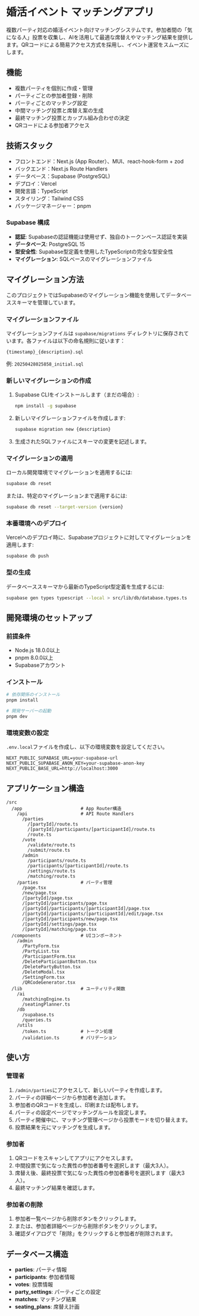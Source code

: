 # 婚活イベント マッチングアプリ

複数パーティ対応の婚活イベント向けマッチングシステムです。参加者間の「気になる人」投票を収集し、AIを活用して最適な席替えやマッチング結果を提供します。QRコードによる簡易アクセス方式を採用し、イベント運営をスムーズにします。

## 機能

- 複数パーティを個別に作成・管理
- パーティごとの参加者登録・削除
- パーティごとのマッチング設定
- 中間マッチング投票と席替え案の生成
- 最終マッチング投票とカップル組み合わせの決定
- QRコードによる参加者アクセス

## 技術スタック

- フロントエンド：Next.js (App Router）、MUI、react-hook-form + zod
- バックエンド：Next.js Route Handlers
- データベース：Supabase (PostgreSQL)
- デプロイ：Vercel
- 開発言語：TypeScript
- スタイリング：Tailwind CSS
- パッケージマネージャー：pnpm

### Supabase 構成

- **認証**: Supabaseの認証機能は使用せず、独自のトークンベース認証を実装
- **データベース**: PostgreSQL 15
- **型安全性**: Supabase型定義を使用したTypeScriptの完全な型安全性
- **マイグレーション**: SQLベースのマイグレーションファイル

## マイグレーション方法

このプロジェクトではSupabaseのマイグレーション機能を使用してデータベーススキーマを管理しています。

### マイグレーションファイル

マイグレーションファイルは `supabase/migrations` ディレクトリに保存されています。各ファイルは以下の命名規則に従います：

```
{timestamp}_{description}.sql
```

例: `20250428025858_initial.sql`

### 新しいマイグレーションの作成

1. Supabase CLIをインストールします（まだの場合）:
   ```bash
   npm install -g supabase
   ```

2. 新しいマイグレーションファイルを作成します:
   ```bash
   supabase migration new {description}
   ```

3. 生成されたSQLファイルにスキーマの変更を記述します。

### マイグレーションの適用

ローカル開発環境でマイグレーションを適用するには:

```bash
supabase db reset
```

または、特定のマイグレーションまで適用するには:

```bash
supabase db reset --target-version {version}
```

### 本番環境へのデプロイ

Vercelへのデプロイ時に、Supabaseプロジェクトに対してマイグレーションを適用します:

```bash
supabase db push
```

### 型の生成

データベーススキーマから最新のTypeScript型定義を生成するには:

```bash
supabase gen types typescript --local > src/lib/db/database.types.ts
```

## 開発環境のセットアップ

### 前提条件

- Node.js 18.0.0以上
- pnpm 8.0.0以上
- Supabaseアカウント

### インストール

```bash
# 依存関係のインストール
pnpm install

# 開発サーバーの起動
pnpm dev
```

### 環境変数の設定

`.env.local`ファイルを作成し、以下の環境変数を設定してください。

```
NEXT_PUBLIC_SUPABASE_URL=your-supabase-url
NEXT_PUBLIC_SUPABASE_ANON_KEY=your-supabase-anon-key
NEXT_PUBLIC_BASE_URL=http://localhost:3000
```

## アプリケーション構造

```
/src
  /app                      # App Router構造
    /api                    # API Route Handlers
      /parties
        /[partyId]/route.ts
        /[partyId]/participants/[participantId]/route.ts
        /route.ts
      /vote
        /validate/route.ts
        /submit/route.ts
      /admin
        /participants/route.ts
        /participants/[participantId]/route.ts
        /settings/route.ts
        /matching/route.ts
    /parties                # パーティ管理
      /page.tsx
      /new/page.tsx
      /[partyId]/page.tsx
      /[partyId]/participants/page.tsx
      /[partyId]/participants/[participantId]/page.tsx
      /[partyId]/participants/[participantId]/edit/page.tsx
      /[partyId]/participants/new/page.tsx
      /[partyId]/settings/page.tsx
      /[partyId]/matching/page.tsx
  /components               # UIコンポーネント
    /admin
      /PartyForm.tsx
      /PartyList.tsx
      /ParticipantForm.tsx
      /DeleteParticipantButton.tsx
      /DeletePartyButton.tsx
      /DeleteModal.tsx
      /SettingForm.tsx
      /QRCodeGenerator.tsx
  /lib                      # ユーティリティ関数
    /ai
      /matchingEngine.ts
      /seatingPlanner.ts
    /db
      /supabase.ts
      /queries.ts
    /utils
      /token.ts             # トークン処理
      /validation.ts        # バリデーション
```

## 使い方

### 管理者

1. `/admin/parties`にアクセスして、新しいパーティを作成します。
2. パーティの詳細ページから参加者を追加します。
3. 参加者のQRコードを生成し、印刷または配布します。
4. パーティの設定ページでマッチングルールを設定します。
5. パーティ開催中に、マッチング管理ページから投票モードを切り替えます。
6. 投票結果を元にマッチングを生成します。

### 参加者

1. QRコードをスキャンしてアプリにアクセスします。
2. 中間投票で気になった異性の参加者番号を選択します（最大3人）。
3. 席替え後、最終投票で気になった異性の参加者番号を選択します（最大3人）。
4. 最終マッチング結果を確認します。

### 参加者の削除

1. 参加者一覧ページから削除ボタンをクリックします。
2. または、参加者詳細ページから削除ボタンをクリックします。
3. 確認ダイアログで「削除」をクリックすると参加者が削除されます。

## データベース構造

- **parties**: パーティ情報
- **participants**: 参加者情報
- **votes**: 投票情報
- **party_settings**: パーティごとの設定
- **matches**: マッチング結果
- **seating_plans**: 席替え計画
